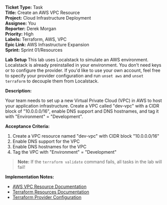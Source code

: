 **Ticket Type:** Task  
**Title:** Create an AWS VPC Resource  
**Project:** Cloud Infrastructure Deployment  
**Assignee:** You  
**Reporter:** Derek Morgan  
**Priority:** High  
**Labels:** Terraform, AWS, VPC  
**Epic Link:** AWS Infrastructure Expansion  
**Sprint:** Sprint 01/Resources

**Lab Setup**
This lab uses Localstack to simulate an AWS environment. Localstack is already preinstalled in your environment. You don't need keys or to configure the provider. If you'd like to use your own account, feel free to specify your provider configuration and run `unset aws` and `unset terraform` to decouple them from Localstack.

**Description:**

Your team needs to set up a new Virtual Private Cloud (VPC) in AWS to host your application infrastructure. Create a VPC called "dev-vpc" with a CIDR block of "10.0.0.0/16", enable DNS support and DNS hostnames, and tag it with "Environment" = "Development".

**Acceptance Criteria:**

1. Create a VPC resource named "dev-vpc" with CIDR block "10.0.0.0/16"
2. Enable DNS support for the VPC
3. Enable DNS hostnames for the VPC
4. Tag the VPC with "Environment" = "Development"

> **Note:** If the `terraform validate` command fails, all tasks in the lab will fail!

**Implementation Notes:**

- <a href="https://registry.terraform.io/providers/hashicorp/aws/latest/docs/resources/vpc" target="_blank">AWS VPC Resource Documentation</a>  
- <a href="https://developer.hashicorp.com/terraform/language/resources" target="_blank">Terraform Resources Documentation</a>  
- <a href="https://developer.hashicorp.com/terraform/language/providers/configuration" target="_blank">Terraform Provider Configuration</a>
